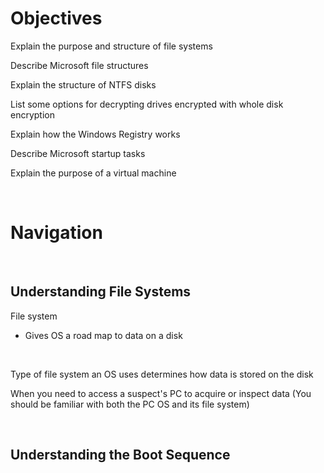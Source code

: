 # Objectives  

Explain the purpose and structure of file systems  

Describe Microsoft file structures  

Explain the structure of NTFS disks  

List some options for decrypting drives encrypted with whole disk encryption  

Explain how the Windows Registry works  

Describe Microsoft startup tasks  

Explain the purpose of a virtual machine  

<br>  

# Navigation  


<br>

## Understanding File Systems  

File system  
* Gives OS a road map to data on a disk  

<br>

Type of file system an OS uses determines how data is stored on the disk  

When you need to access a suspect's PC to acquire or inspect data (You should be familiar with both the PC OS and its file system)  

<br>

## Understanding the Boot Sequence  

